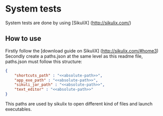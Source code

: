 # System tests
System tests are done by using [SikuliX] (http://sikulix.com/)
## How to use
Firstly follow the [download guide on SikuliX] (http://sikulix.com/#home3)
Secondly create a paths.json at the same level as this readme file, paths.json must follow this structure:
```json
{
    "shortcuts_path" : "<<absolute-path>>", 
    "app_exe_path" : "<<absolute-path>>",
    "sikuli_jar_path" : "<<absolute-path>>",
    "text_editor" : "<<absolute-path>>"
}
```
This paths are used by sikulix to open different kind of files and launch executables.